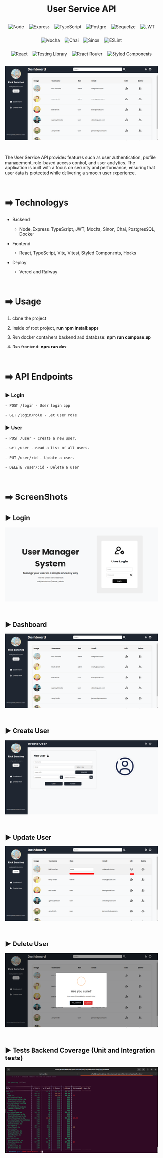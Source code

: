 <div style="display:flex;flex-direction:column;justify-content:center;align-items:center;">
  <h1 align="center">User Service API</h1>
  
  <div style="display:flex;flex-direction:row;gap:1rem;">

  ![Node](https://img.shields.io/badge/Node.js-43853D?style=for-the-badge&logo=node.js&logoColor=white)

  ![Express](https://img.shields.io/badge/Express.js-404D59?style=for-the-badge)

  ![TypeScript](https://img.shields.io/badge/TypeScript-007ACC?style=for-the-badge&logo=typescript&logoColor=white)

  ![Postgre](https://img.shields.io/badge/PostgreSQL-316192?style=for-the-badge&logo=postgresql&logoColor=white)
  
  ![Sequelize](https://img.shields.io/badge/sequelize-323330?style=for-the-badge&logo=sequelize&logoColor=blue)
  
  ![JWT](https://img.shields.io/badge/json%20web%20tokens-323330?style=for-the-badge&logo=json-web-tokens&logoColor=pink)

  </div>

  <div style="display:flex;flex-direction:row;gap:1rem;">

  ![Mocha](https://img.shields.io/badge/mocha.js-323330?style=for-the-badge&logo=mocha&logoColor=Brown)
  
  ![Chai](https://img.shields.io/badge/chai.js-323330?style=for-the-badge&logo=chai&logoColor=red)
  
  ![Sinon](https://img.shields.io/badge/sinon.js-323330?style=for-the-badge&logo=sinon)

  ![ESLint](https://img.shields.io/badge/eslint-3A33D1?style=for-the-badge&logo=eslint&logoColor=white)
  
  </div>

  <div style="display:flex;flex-direction:row;gap:1rem;">

  ![React](https://img.shields.io/badge/React-20232A?style=for-the-badge&logo=react&logoColor=61DAF)
  
  ![Testing Library](https://img.shields.io/badge/testing%20library-323330?style=for-the-badge&logo=testing-library&logoColor=red)
  
  ![React Router](https://img.shields.io/badge/React_Router-CA4245?style=for-the-badge&logo=react-router&logoColor=white)
  
  ![Styled Components](https://img.shields.io/badge/styled--components-DB7093?style=for-the-badge&logo=styled-components&logoColor=white)
  
  </div>
  <br />
  <img width="800" src="app/frontend/src/assets/images/screenshots/dashboard.png">
  <br />
  <br />

</div>

<p>
  The User Service API provides features such as user authentication, profile management, role-based access control, and user analytics. The application is built with a focus on security and performance, ensuring that user data is protected while delivering a smooth user experience.
</p>

<br />

# ➡️ Technologys

- Backend
  - Node, Express, TypeScript, JWT, Mocha, Sinon, Chai, PostgresSQL, Docker

- Frontend
  - React, TypeScript, Vite, Vitest, Styled Components, Hooks

- Deploy
  - Vercel and Railway

<br />

# ➡️ Usage

1. clone the project

2. Inside of root project, <strong>run npm install:apps</strong>

3. Run docker containers backend and database: <strong>npm run compose:up</strong>

4. Run frontend: <strong>npm run dev</strong>

<br />

# ➡️ API Endpoints

### ▶️ Login
```
- POST /login - User login app

- GET /login/role - Get user role
```
### ▶️ User
```
- POST /user - Create a new user.

- GET /user - Read a list of all users.

- PUT /user/:id - Update a user.

- DELETE /user/:id - Delete a user
```
<br />

# ➡️ ScreenShots

## ▶️ Login 

![Dashboard](app/frontend/src/assets/images/screenshots/login.png)

<br />

## ▶️ Dashboard
![Dashboard](app/frontend/src/assets/images/screenshots/dashboard.png)

<br />

## ▶️ Create User
![Dashboard](app/frontend/src/assets/images/screenshots/registerUser.png)

<br />

## ▶️ Update User
![Dashboard](app/frontend/src/assets/images/screenshots/updateUser.png)

<br />

## ▶️ Delete User
![Dashboard](app/frontend/src/assets/images/screenshots/deleteUser.png)

<br />

## ▶️ Tests Backend Coverage (Unit and Integration tests)
![Dashboard](app/frontend/src/assets/images/screenshots/testsBackend.png)